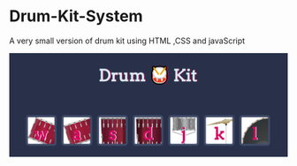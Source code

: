 # Drum-Kit-System
A very small version of drum kit using HTML ,CSS and javaScript

![](drum-kit.png)
